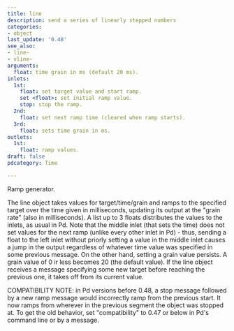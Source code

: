 ```yaml
---
title: line
description: send a series of linearly stepped numbers
categories:
- object
last_update: '0.48'
see_also:
- line~
- vline~
arguments:
  float: time grain in ms (default 20 ms).
inlets:
  1st:
    float: set target value and start ramp.
    set <float>: set initial ramp value.
    stop: stop the ramp.
  2nd:
    float: set next ramp time (cleared when ramp starts).
  3rd:
    float: sets time grain in ms.
outlets:
  1st:
    float: ramp values.
draft: false
pdcategory: Time

---
```

Ramp generator.

The line object takes values for target/time/grain and ramps to the specified target over the time given in milliseconds,  updating its output at the "grain rate" (also in milliseconds). A list up to 3 floats distributes the values to the inlets,  as usual in Pd. Note that the middle inlet (that sets the time) does not set values for the next ramp (unlike every other inlet in Pd) - thus,  sending a float to the left inlet without priorly setting a value in the middle inlet causes a jump in the output regardless of whatever time value was specified in some previous message. On the other hand,  setting a grain value persists. A grain value of 0 ir less becomes 20 (the default value). If the line object receives a message specifying some new target before reaching the previous one,  it takes off from its current value.

COMPATIBILITY NOTE: in Pd versions before 0.48,  a stop message followed by a new ramp message would incorrectly ramp from the previous start. It now ramps from wherever in the previous segment the object was stopped at. To get the old behavior,  set "compatibility" to 0.47 or below in Pd's command line or by a message.
